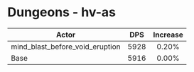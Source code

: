 # Dungeons - hv-as
| Actor | DPS | Increase |
|---|:---:|:---:|
|mind_blast_before_void_eruption|5928|0.20%|
|Base|5916|0.00%|
